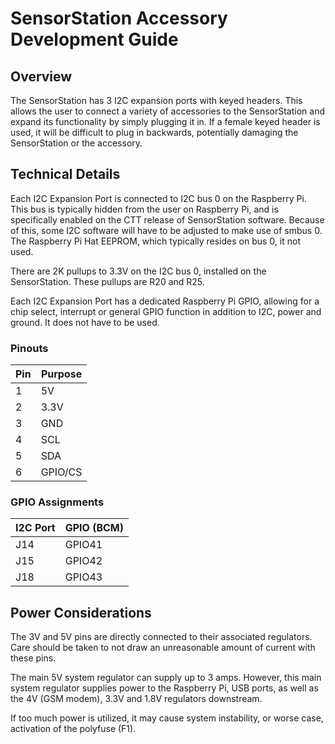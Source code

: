 # SensorStation Accessory Development Guide

## Overview

The SensorStation has 3 I2C expansion ports with keyed headers. This allows the user to connect a variety of accessories
to the SensorStation and expand its functionality by simply plugging it in. If a female keyed header is used, it will
be difficult to plug in backwards, potentially damaging the SensorStation or the accessory.

## Technical Details

Each I2C Expansion Port is connected to I2C bus 0 on the Raspberry Pi. This bus is typically hidden from the user on Raspberry Pi,
and is specifically enabled on the CTT release of SensorStation software. Because of this, some I2C software will have to be
adjusted to make use of smbus 0. The Raspberry Pi Hat EEPROM, which typically resides on bus 0, it not used.

There are 2K pullups to 3.3V on the I2C bus 0, installed on the SensorStation. These pullups are R20 and R25.

Each I2C Expansion Port has a dedicated Raspberry Pi GPIO, allowing for a chip select, interrupt or general GPIO function in addition to 
I2C, power and ground. It does not have to be used.



### Pinouts

| Pin | Purpose |
|-----|---------|
|  1  | 5V      |
|  2  | 3.3V    |
|  3  | GND     |
|  4  | SCL     |
|  5  | SDA     |
|  6  | GPIO/CS |
 
### GPIO Assignments

| I2C Port | GPIO (BCM) |
|----------|------------|
| J14      | GPIO41    |
| J15      | GPIO42    |
| J18      | GPIO43    |

## Power Considerations

The 3V and 5V pins are directly connected to their associated regulators. Care should be taken to not draw an unreasonable amount of current
with these pins. 

The main 5V system regulator can supply up to 3 amps. However, this main system regulator supplies power to the Raspberry Pi, USB ports, as well
as the 4V (GSM modem), 3.3V and 1.8V regulators downstream. 

If too much power is utilized, it may cause system instability, or worse case, activation of the polyfuse (F1).
